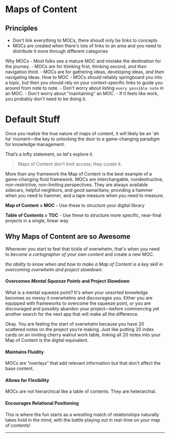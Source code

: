 # Maps of Content
## Principles
- Don't link everything to MOCs, there shoudl only be links to concepts
- MOCs are created when there's lots of links to an area and you need to distribute it more through different categories

Why MOCs - Most folks see a mature MOC and mistake the destination for the journey. - MOCs are for thinking first, thinking second, _and then_ navigation third. - MOCs are for gathering ideas, developing ideas, _and then_ navigating ideas. How to MOC - MOCs should reliably springboard you into a topic, but then you should rely on your context-specific links to guide you around from note to note. - Don't worry about listing `every possible note` in an MOC. - Don't worry about "maintaining" an MOC. - If it feels like work, you probably don't need to be doing it.
# Default Stuff
Once you realize the true nature of maps of content, it will likely be an 'ah ha' moment—the key to unlocking the door to a game-changing paradigm for knowledge management. 

That’s a lofty statement, so let's explore it.

> Maps of Content don't limit access; they curate it. 

More than any framework the Map of Content is the best example of a game-changing fluid framework. MOCs are interchangable, nondestructive, non-restrictive, non-limiting perspectives. They are always available sidecars, helpful neighbors, and good samaritans; providing a hammer when you need to hammer, and a tape measure when you need to measure. 

**Map of Content = MOC** - Use these to structure your digital library

**Table of Contents = TOC** - Use these to structure more specific, near-final projects in a single, linear way

## Why Maps of Content are so Awesome
Whenever you start to feel that tickle of overwhelm, that's when you need to *become a cartographer of your own content* and create a new MOC.

*the ability to know when and how to make a Map of Content is a key skill in overcoming overwhelm and project slowdown*.

#### Overcomes *Mental Squeeze Points* and Project Slowdown
What is a mental squeeze point? It's when your unsorted knowledge becomes so messy it overwhelms and discourages you. Either you are equipped with frameworks to overcome the squeeze point, or you are discouraged and possibly abandon your project—before commencing yet another search for the next app that will make all the difference. 

Okay. You are feeling the start of overwhelm because you have 20 scattered notes on the project you’re making. Just like putting 20 index cards on an inviting cherry walnut work table, linking all 20 notes into your Map of Content is the digital equivalent.


#### Maintains Fluidity
MOCs are “overlays” that add relevant information but that don't affect the base content. 

#### Allows for Flexibility
MOCs are not hierarchical like a table of contents. They are heterarchial.

#### Encourages Relational Positioning
This is where the fun starts as a wrestling match of relationships naturally takes hold in the mind, with the battle playing out in real-time on your map of contents!

---

